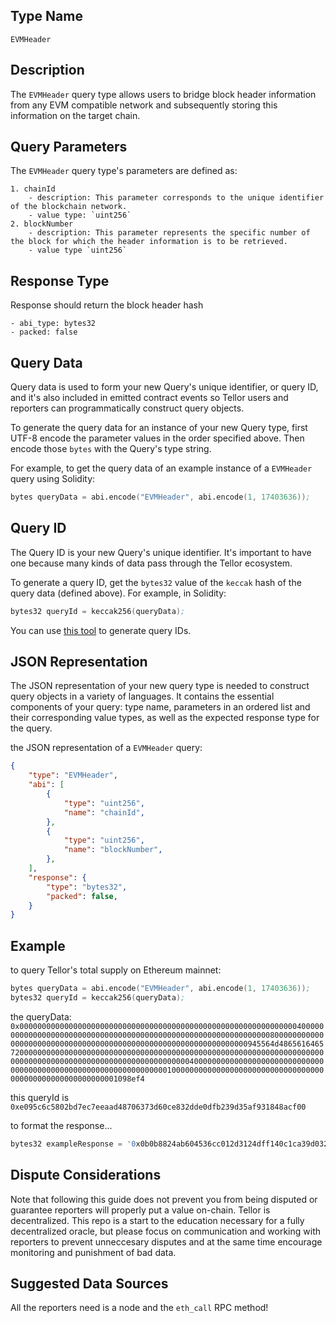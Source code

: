 ## Type Name

`EVMHeader`


## Description

The `EVMHeader` query type allows users to bridge block header information from any EVM compatible network and subsequently storing this information on the target chain.


## Query Parameters

The `EVMHeader` query type's parameters are defined as:
```
1. chainId
    - description: This parameter corresponds to the unique identifier of the blockchain network.
    - value type: `uint256`
2. blockNumber
    - description: This parameter represents the specific number of the block for which the header information is to be retrieved.
    - value type `uint256`
```


## Response Type

Response should return the block header hash

```
- abi_type: bytes32
- packed: false
```


## Query Data

Query data is used to form your new Query's unique identifier, or query ID, and it's also included in emitted contract events so Tellor users and reporters can programmatically construct query objects.

To generate the query data for an instance of your new Query type, first UTF-8 encode the parameter values in the order specified above. Then encode those `bytes` with the Query's type string.

For example, to get the query data of an example instance of a `EVMHeader` query using Solidity:
```s
bytes queryData = abi.encode("EVMHeader", abi.encode(1, 17403636));
```

## Query ID

The Query ID is your new Query's unique identifier. It's important to have one because many kinds of data pass through the Tellor ecosystem.

To generate a query ID, get the `bytes32` value of the `keccak` hash of the query data (defined above). For example, in Solidity:
```s
bytes32 queryId = keccak256(queryData);
```

You can use [this tool](https://queryidbuilder.herokuapp.com/custom) to generate query IDs.


## JSON Representation
The JSON representation of your new query type is needed to construct query objects in a variety of languages. It contains the essential components of your query: type name, parameters in an ordered list and their corresponding value types, as well as the expected response type for the query.

the JSON representation of a `EVMHeader` query:
```json
{
    "type": "EVMHeader",
    "abi": [
        {
            "type": "uint256",
            "name": "chainId",
        },
        {
            "type": "uint256",
            "name": "blockNumber",
        },
    ],
    "response": {
        "type": "bytes32",
        "packed": false,
    }
}
```


## Example

to query Tellor's total supply on Ethereum mainnet:

```s
bytes queryData = abi.encode("EVMHeader", abi.encode(1, 17403636));
bytes32 queryId = keccak256(queryData);
```

the queryData: `0x00000000000000000000000000000000000000000000000000000000000000400000000000000000000000000000000000000000000000000000000000000080000000000000000000000000000000000000000000000000000000000000000945564d4865616465720000000000000000000000000000000000000000000000000000000000000000000000000000000000000000000000000000000000004000000000000000000000000000000000000000000000000000000000000000010000000000000000000000000000000000000000000000000000000001098ef4`

this queryId is `0xe095c6c5802bd7ec7eeaad48706373d60ce832dde0dfb239d35af931848acf00`

to format the response...

```s
bytes32 exampleResponse = '0x0b0b8824ab604536cc012d3124dff140c1ca39d032dcaa827fff69db63f5ebe3'
```


## Dispute Considerations

Note that following this guide does not prevent you from being disputed or guarantee reporters will properly put a value on-chain. Tellor is decentralized.  This repo is a start to the education necessary for a fully decentralized oracle, but please focus on communication and working with reporters to prevent unneccesary disputes and at the same time encourage monitoring and punishment of bad data. 


## Suggested Data Sources

All the reporters need is a node and the `eth_call` RPC method!
